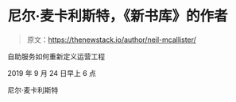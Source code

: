 # 尼尔·麦卡利斯特，《新书库》的作者

> 原文：<https://thenewstack.io/author/neil-mcallister/>

自助服务如何重新定义运营工程

2019 年 9 月 24 日早上 6 点

尼尔·麦卡利斯特